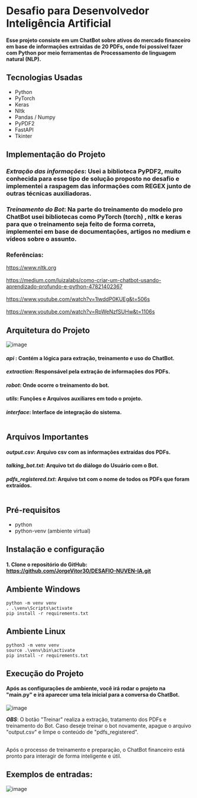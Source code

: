 # Desafio para Desenvolvedor Inteligência Artificial

#### Esse projeto consiste em um ChatBot sobre ativos do mercado financeiro em base de informações extraídas de 20 PDFs, onde foi possível fazer com Python por meio ferramentas de Processamento de linguagem natural (NLP).

## Tecnologias Usadas
- Python
- PyTorch
- Keras
- Nltk
- Pandas / Numpy
- PyPDF2
- FastAPI
- Tkinter

## Implementação do Projeto
### *Extração das informações*: Usei a biblioteca PyPDF2, muito conhecida para esse tipo de solução proposto no desafio e implementei a raspagem das informações com REGEX junto de outras técnicas auxiliadoras.
### *Treinamento do Bot*: Na parte do treinamento do modelo pro ChatBot usei bibliotecas como PyTorch (torch) , nltk e keras para que o treinamento seja feito de forma correta, implementei em base de documentações, artigos no medium e vídeos sobre o assunto.

### Referências: 
https://www.nltk.org <br> <br>
https://medium.com/luizalabs/como-criar-um-chatbot-usando-aprendizado-profundo-e-python-47821402367 <br> <br>
https://www.youtube.com/watch?v=1lwddP0KUEg&t=506s <br> <br>
https://www.youtube.com/watch?v=RpWeNzfSUHw&t=1106s 



## Arquitetura do Projeto
![image](https://github.com/JorgeVitor30/DESAFIO-NUVEN-IA/assets/103287884/a47ef6ac-41e9-4587-810d-134b251755bc)


#### **_api_** : Contém a lógica para extração, treinamento e uso do ChatBot.
#### **_extraction_**: Responsável pela extração de informações dos PDFs.
#### **_robot_**: Onde ocorre o treinamento do bot.
#### **_utils_**: Funções e Arquivos auxiliares em todo o projeto.
#### **_interface_**: Interface de integração do sistema. <br> <br>

## Arquivos Importantes
#### **_output.csv_**: Arquivo csv com as informações extraídas dos PDFs.
#### **_talking_bot.txt_**: Arquivo txt do diálogo do Usuário com o Bot.
#### **_pdfs_registered.txt_**: Arquivo txt com o nome de todos os PDFs que foram extraídos. <br> <br>


## Pré-requisitos
- python 
- python-venv (ambiente virtual)
  
## Instalação e configuração
#### 1. Clone o repositório do GitHub: https://github.com/JorgeVitor30/DESAFIO-NUVEN-IA.git

## Ambiente Windows
```
python -m venv venv
. .\venv\Scripts\activate
pip install -r requirements.txt
```

## Ambiente Linux
```
python3 -m venv venv
source .\venv\bin\activate
pip install -r requirements.txt
```


## Execução do Projeto

#### Após as configurações de ambiente, você irá rodar o projeto na "main.py" e irá aparecer uma tela inicial para a conversa do ChatBot.
![image](https://github.com/JorgeVitor30/DESAFIO-NUVEN-IA/assets/103287884/44b4f237-b32d-48b6-9266-bfcccb5197f5)

**_OBS_**: O botão "Treinar" realiza a extração, tratamento dos PDFs e treinamento do Bot. Caso deseje treinar o bot novamente, apague o arquivo "output.csv" e limpe o conteúdo de "pdfs_registered". <br> <br>

Após o processo de treinamento e preparação, o ChatBot financeiro está pronto para interagir de forma inteligente e útil. <br>

## Exemplos de entradas:

![image](https://github.com/JorgeVitor30/DESAFIO-NUVEN-IA/assets/103287884/17122dbd-6e38-412f-afb8-188dbe0526bf)





